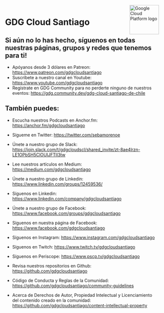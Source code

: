 <img src="https://avatars1.githubusercontent.com/u/48249676?s=200&v=4" alt="Google Cloud Platform logo" title="Google Cloud Platform" align="right" height="96" width="96"/>

# GDG Cloud Santiago 

## Si aún no lo has hecho, síguenos en todas nuestras páginas, grupos y redes que tenemos para ti!



- Apóyanos desde 3 dólares en Patreon: https://www.patreon.com/gdgcloudsantiago
- Suscríbete a nuestro canal en Youtube: https://www.youtube.com/gdgcloudsantiago
- Regístrate en GDG Community para no perderte ninguno de nuestros eventos: https://gdg.community.dev/gdg-cloud-santiago-de-chile


## También puedes:


- Escucha nuestros Podcasts en Anchor.fm: https://anchor.fm/gdgcloudsantiago
- Sígueme en Twitter: https://twitter.com/sebamorenoe
- Únete a nuestro grupo de Slack: https://join.slack.com/t/gdgcloudscl/shared_invite/zt-8ae4lrzn-LE1OPbSH5ClOUIJFTlI3tw
- Lee nuestros artículos en Medium: https://medium.com/gdgcloudsantiago
- Únete a nuestro grupo de Linkedin: https://www.linkedin.com/groups/12459536/
- Síguenos en Linkedin: https://www.linkedin.com/company/gdgcloudsantiago
- Únete a nuestro grupo de Facebook: https://www.facebook.com/groups/gdgcloudsantiago
- Síguenos en nuestra página de Facebook: https://www.facebook.com/gdgcloudsantiago
- Síguenos en Instagram: https://www.instagram.com/gdgcloudsantiago
- Síguenos en Twitch: https://www.twitch.tv/gdgcloudsantiago
- Síguenos en Periscope: https://www.pscp.tv/gdgcloudsantiago
- Revisa nuestros repositorios en Github: https://github.com/gdgcloudsantiago


- Código de Conducta y Reglas de la Comunidad: https://github.com/gdgcloudsantiago/community-guidelines
- Acerca de Derechos de Autor, Propiedad Intelectual y Licenciamiento del contenido creado en la comunidad: https://github.com/gdgcloudsantiago/content-intellectual-property
